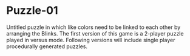 # Puzzle-01
Untitled puzzle in which like colors need to be linked to each other by arranging the Blinks. The first version of this game is a 2-player puzzle played in versus mode. Following versions will include single player procedurally generated puzzles.
